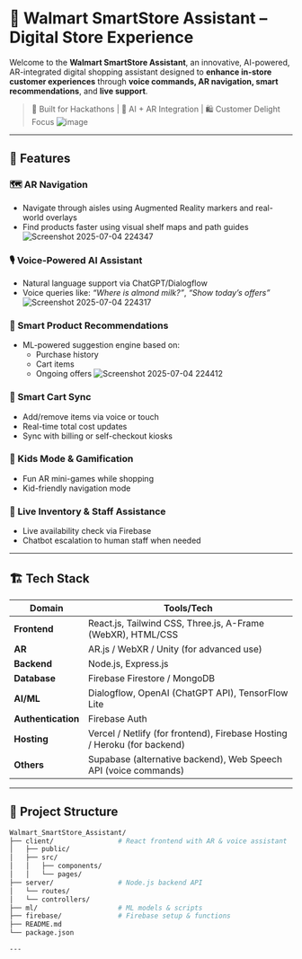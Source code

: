 # 🛒 Walmart SmartStore Assistant – Digital Store Experience

Welcome to the **Walmart SmartStore Assistant**, an innovative, AI-powered, AR-integrated digital shopping assistant designed to **enhance in-store customer experiences** through **voice commands, AR navigation, smart recommendations**, and **live support**.

> 🚀 Built for Hackathons | 🧠 AI + AR Integration | 🛍️ Customer Delight Focus
![image](https://github.com/user-attachments/assets/8463b96d-c3fd-4b37-9732-6d10dbefa5b6)

---

## 📌 Features

### 🗺️ AR Navigation
- Navigate through aisles using Augmented Reality markers and real-world overlays
- Find products faster using visual shelf maps and path guides
![Screenshot 2025-07-04 224347](https://github.com/user-attachments/assets/fab8abb0-dd51-4158-bd37-886fed209251)

### 🎙️ Voice-Powered AI Assistant
- Natural language support via ChatGPT/Dialogflow
- Voice queries like: _“Where is almond milk?”_, _“Show today’s offers”_
![Screenshot 2025-07-04 224317](https://github.com/user-attachments/assets/eb934436-a0b6-4254-98a7-85c8cccfcbd7)

### 🧠 Smart Product Recommendations
- ML-powered suggestion engine based on:
  - Purchase history
  - Cart items
  - Ongoing offers
![Screenshot 2025-07-04 224412](https://github.com/user-attachments/assets/7f5f479e-3fb4-4b1f-88cd-01e723a65ec0)

### 🛒 Smart Cart Sync
- Add/remove items via voice or touch
- Real-time total cost updates
- Sync with billing or self-checkout kiosks

### 👶 Kids Mode & Gamification
- Fun AR mini-games while shopping
- Kid-friendly navigation mode

### 🔄 Live Inventory & Staff Assistance
- Live availability check via Firebase
- Chatbot escalation to human staff when needed

---

## 🏗️ Tech Stack

| Domain | Tools/Tech |
|--------|------------|
| **Frontend** | React.js, Tailwind CSS, Three.js, A-Frame (WebXR), HTML/CSS |
| **AR** | AR.js / WebXR / Unity (for advanced use) |
| **Backend** | Node.js, Express.js |
| **Database** | Firebase Firestore / MongoDB |
| **AI/ML** | Dialogflow, OpenAI (ChatGPT API), TensorFlow Lite |
| **Authentication** | Firebase Auth |
| **Hosting** | Vercel / Netlify (for frontend), Firebase Hosting / Heroku (for backend) |
| **Others** | Supabase (alternative backend), Web Speech API (voice commands) |

---

## 📂 Project Structure

```bash
Walmart_SmartStore_Assistant/
├── client/                # React frontend with AR & voice assistant
│   ├── public/
│   ├── src/
│   │   ├── components/
│   │   └── pages/
├── server/                # Node.js backend API
│   └── routes/
│   └── controllers/
├── ml/                    # ML models & scripts
├── firebase/              # Firebase setup & functions
├── README.md
└── package.json

---




